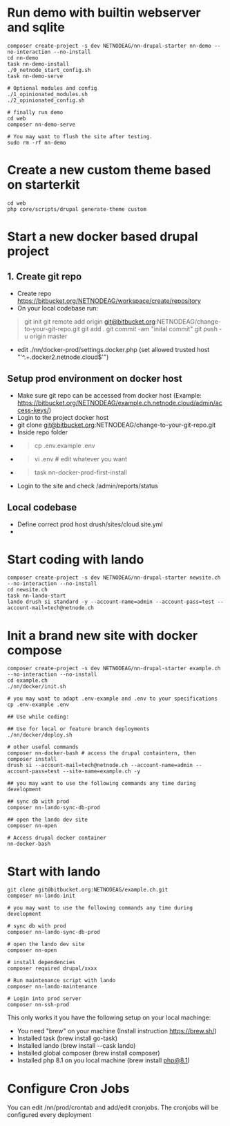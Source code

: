 # Run demo with builtin webserver and sqlite
```
composer create-project -s dev NETNODEAG/nn-drupal-starter nn-demo --no-interaction --no-install
cd nn-demo
task nn-demo-install
./0_netnode_start_config.sh
task nn-demo-serve

# Optional modules and config
./1_opinionated_modules.sh
./2_opinionated_config.sh

# finally run demo
cd web
composer nn-demo-serve

# You may want to flush the site after testing.
sudo rm -rf nn-demo
```

# Create a new custom theme based on starterkit
```
cd web
php core/scripts/drupal generate-theme custom
```

# Start a new docker based drupal project
## 1. Create git repo
- Create repo https://bitbucket.org/NETNODEAG/workspace/create/repository
- On your local codebase run:
> git init
> git remote add origin git@bitbucket.org:NETNODEAG/change-to-your-git-repo.git
> git add .
> git commit -am "inital commit"
> git push -u origin master
- edit ./nn/docker-prod/settings.docker.php (set allowed trusted host "'^.+\.docker2\.netnode\.cloud$'")
## Setup prod environment on docker host
- Make sure git repo can be accessed from docker host (Example: https://bitbucket.org/NETNODEAG/example.ch.netnode.cloud/admin/access-keys/)
- Login to the project docker host 
- git clone git@bitbucket.org:NETNODEAG/change-to-your-git-repo.git
- Inside repo folder
- > cp .env.example .env
- > vi .env # edit whatever you want
- > task nn-docker-prod-first-install 
- Login to the site and check /admin/reports/status

## Local codebase
- Define correct prod host drush/sites/cloud.site.yml
- 

# Start coding with lando
```
composer create-project -s dev NETNODEAG/nn-drupal-starter newsite.ch --no-interaction --no-install
cd newsite.ch
task nn-lando-start
lando drush si standard -y --account-name=admin --account-pass=test --account-mail=tech@netnode.ch 
```

# Init a brand new site with docker compose
```
composer create-project -s dev NETNODEAG/nn-drupal-starter example.ch --no-interaction --no-install
cd example.ch
./nn/docker/init.sh

# you may want to adapt .env-example and .env to your specifications
cp .env-example .env 

## Use while coding:

## Use for local or feature branch deployments
./nn/docker/deploy.sh

# other useful commands
composer nn-docker-bash # access the drupal containtern, then
composer install
drush si --account-mail=tech@netnode.ch --account-name=admin --account-pass=test --site-name=example.ch -y

## you may want to use the following commands any time during development

## sync db with prod
composer nn-lando-sync-db-prod

## open the lando dev site
composer nn-open

# Access drupal docker container
nn-docker-bash
```

# Start with lando
```
git clone git@bitbucket.org:NETNODEAG/example.ch.git
composer nn-lando-init

# you may want to use the following commands any time during development

# sync db with prod
composer nn-lando-sync-db-prod

# open the lando dev site
composer nn-open

# install dependencies
composer required drupal/xxxx

# Run maintenance script with lando
composer nn-lando-maintenance

# Login into prod server
composer nn-ssh-prod
```

This only works it you have the following setup on your local machinge:
- You need "brew" on your machine (Install instruction https://brew.sh/)
- Installed task (brew install go-task)
- Installed lando (brew install --cask lando)
- Installed global composer (brew install composer)
- Installed php 8.1 on you local machine (brew install php@8.1)

# Configure Cron Jobs
You can edit /nn/prod/crontab and add/edit cronjobs. The cronjobs will be configured every deployment 